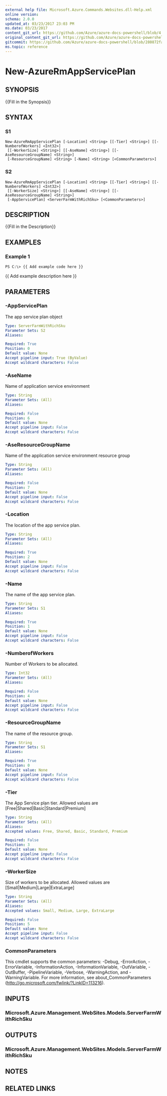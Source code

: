 ```yaml
---
external help file: Microsoft.Azure.Commands.Websites.dll-Help.xml
online version:
schema: 2.0.0
updated_at: 03/23/2017 23:03 PM
ms.date: 03/23/2017
content_git_url: https://github.com/Azure/azure-docs-powershell/blob/4.1.0/azureps-cmdlets-docs/ResourceManager/AzureRM.Websites/v1.0.4.3/New-AzureRmAppServicePlan.md
original_content_git_url: https://github.com/Azure/azure-docs-powershell/blob/4.1.0/azureps-cmdlets-docs/ResourceManager/AzureRM.Websites/v1.0.4.3/New-AzureRmAppServicePlan.md
gitcommit: https://github.com/Azure/azure-docs-powershell/blob/280872fa529e03be2466fa2252957a2060a9dfe4
ms.topic: reference
---
```


# New-AzureRmAppServicePlan

## SYNOPSIS
{{Fill in the Synopsis}}

## SYNTAX

### S1
```
New-AzureRmAppServicePlan [-Location] <String> [[-Tier] <String>] [[-NumberofWorkers] <Int32>]
 [[-WorkerSize] <String>] [[-AseName] <String>] [[-AseResourceGroupName] <String>]
 [-ResourceGroupName] <String> [-Name] <String> [<CommonParameters>]
```

### S2
```
New-AzureRmAppServicePlan [-Location] <String> [[-Tier] <String>] [[-NumberofWorkers] <Int32>]
 [[-WorkerSize] <String>] [[-AseName] <String>] [[-AseResourceGroupName] <String>]
 [-AppServicePlan] <ServerFarmWithRichSku> [<CommonParameters>]
```

## DESCRIPTION
{{Fill in the Description}}

## EXAMPLES

### Example 1
```
PS C:\> {{ Add example code here }}
```

{{ Add example description here }}

## PARAMETERS

### -AppServicePlan
The app service plan object

```yaml
Type: ServerFarmWithRichSku
Parameter Sets: S2
Aliases: 

Required: True
Position: 0
Default value: None
Accept pipeline input: True (ByValue)
Accept wildcard characters: False
```

### -AseName
Name of application service environment

```yaml
Type: String
Parameter Sets: (All)
Aliases: 

Required: False
Position: 6
Default value: None
Accept pipeline input: False
Accept wildcard characters: False
```

### -AseResourceGroupName
Name of the application service environment resource group

```yaml
Type: String
Parameter Sets: (All)
Aliases: 

Required: False
Position: 7
Default value: None
Accept pipeline input: False
Accept wildcard characters: False
```

### -Location
The location of the app service plan.

```yaml
Type: String
Parameter Sets: (All)
Aliases: 

Required: True
Position: 2
Default value: None
Accept pipeline input: False
Accept wildcard characters: False
```

### -Name
The name of the app service plan.

```yaml
Type: String
Parameter Sets: S1
Aliases: 

Required: True
Position: 1
Default value: None
Accept pipeline input: False
Accept wildcard characters: False
```

### -NumberofWorkers
Number of Workers to be allocated.

```yaml
Type: Int32
Parameter Sets: (All)
Aliases: 

Required: False
Position: 4
Default value: None
Accept pipeline input: False
Accept wildcard characters: False
```

### -ResourceGroupName
The name of the resource group.

```yaml
Type: String
Parameter Sets: S1
Aliases: 

Required: True
Position: 0
Default value: None
Accept pipeline input: False
Accept wildcard characters: False
```

### -Tier
The App Service plan tier.
Allowed values are \[Free|Shared|Basic|Standard|Premium\]

```yaml
Type: String
Parameter Sets: (All)
Aliases: 
Accepted values: Free, Shared, Basic, Standard, Premium

Required: False
Position: 3
Default value: None
Accept pipeline input: False
Accept wildcard characters: False
```

### -WorkerSize
Size of workers to be allocated.
Allowed values are \[Small|Medium|Large|ExtraLarge\]

```yaml
Type: String
Parameter Sets: (All)
Aliases: 
Accepted values: Small, Medium, Large, ExtraLarge

Required: False
Position: 5
Default value: None
Accept pipeline input: False
Accept wildcard characters: False
```

### CommonParameters
This cmdlet supports the common parameters: -Debug, -ErrorAction, -ErrorVariable, -InformationAction, -InformationVariable, -OutVariable, -OutBuffer, -PipelineVariable, -Verbose, -WarningAction, and -WarningVariable. For more information, see about_CommonParameters (http://go.microsoft.com/fwlink/?LinkID=113216).

## INPUTS

### Microsoft.Azure.Management.WebSites.Models.ServerFarmWithRichSku

## OUTPUTS

### Microsoft.Azure.Management.WebSites.Models.ServerFarmWithRichSku

## NOTES

## RELATED LINKS

